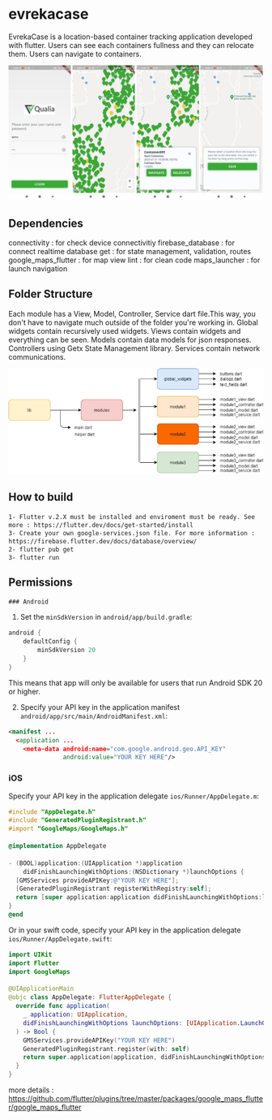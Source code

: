 # evrekacase

EvrekaCase is a location-based container tracking application developed with flutter. Users can see each containers fullness and they can relocate them. Users can navigate to containers.

<img src="https://raw.githubusercontent.com/osmantuzcu2/evreka-case/main/assets/docs/ss.jpg">

## Dependencies
  connectivity : for check device connectivitiy
  firebase_database : for connect realtime database
  get : for state management, validation, routes
  google_maps_flutter : for map view
  lint : for clean code
  maps_launcher : for launch navigation

## Folder Structure
Each module has a View, Model, Controller, Service dart file.This way, you don't have to navigate much outside of the folder you're working in.
Global widgets contain recursively used widgets.
Views contain widgets and everything can be seen.
Models contain data models for json responses.
Controllers using Getx State Management library.
Services contain network communications.

<img src="https://raw.githubusercontent.com/osmantuzcu2/evreka-case/main/assets/docs/folder.jpg">

## How to build
    1- Flutter v.2.X must be installed and enviroment must be ready. See more : https://flutter.dev/docs/get-started/install
    3- Create your own google-services.json file. For more information : https://firebase.flutter.dev/docs/database/overview/
    2- flutter pub get
    3- flutter run

## Permissions
    ### Android

1. Set the `minSdkVersion` in `android/app/build.gradle`:

```groovy
android {
    defaultConfig {
        minSdkVersion 20
    }
}
```

This means that app will only be available for users that run Android SDK 20 or higher.

2. Specify your API key in the application manifest `android/app/src/main/AndroidManifest.xml`:

```xml
<manifest ...
  <application ...
    <meta-data android:name="com.google.android.geo.API_KEY"
               android:value="YOUR KEY HERE"/>
```

### iOS

Specify your API key in the application delegate `ios/Runner/AppDelegate.m`:

```objectivec
#include "AppDelegate.h"
#include "GeneratedPluginRegistrant.h"
#import "GoogleMaps/GoogleMaps.h"

@implementation AppDelegate

- (BOOL)application:(UIApplication *)application
    didFinishLaunchingWithOptions:(NSDictionary *)launchOptions {
  [GMSServices provideAPIKey:@"YOUR KEY HERE"];
  [GeneratedPluginRegistrant registerWithRegistry:self];
  return [super application:application didFinishLaunchingWithOptions:launchOptions];
}
@end
```

Or in your swift code, specify your API key in the application delegate `ios/Runner/AppDelegate.swift`:

```swift
import UIKit
import Flutter
import GoogleMaps

@UIApplicationMain
@objc class AppDelegate: FlutterAppDelegate {
  override func application(
    _ application: UIApplication,
    didFinishLaunchingWithOptions launchOptions: [UIApplication.LaunchOptionsKey: Any]?
  ) -> Bool {
    GMSServices.provideAPIKey("YOUR KEY HERE")
    GeneratedPluginRegistrant.register(with: self)
    return super.application(application, didFinishLaunchingWithOptions: launchOptions)
  }
}
```

more details : https://github.com/flutter/plugins/tree/master/packages/google_maps_flutter/google_maps_flutter

